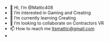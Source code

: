 - 👋 Hi, I’m @Mattic408
- 👀 I’m interested in Gaming and Creating
- 🌱 I’m currently learning Creating 
- 💞️ I’m looking to collaborate on Contractors VR
- 📫 How to reach me Itsmattic@gmail.com
- 
